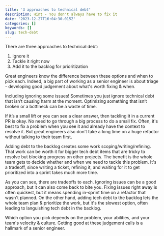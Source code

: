 ```yaml
---
title: '3 approaches to technical debt'
description: Hint - You don't always have to fix it
date: '2023-12-27T16:04:30.015Z'
categories: []
keywords: []
slug: tech-debt
---
```


There are three approaches to technical debt:

1. Ignore it
2. Tackle it right now
3. Add it to the backlog for prioritization

Great engineers know the difference between these options and when to pick each. Indeed, a big part of working as a senior engineer is about triage - developing good judgement about what's worth fixing & when.

Including ignoring some issues! Sometimes you just ignore technical debt that isn’t causing harm at the moment. Optimizing something that isn’t broken or a bottlneck can be a waste of time.

If it’s a small lift or you can see a clear answer, then tackling it in a current PR is okay. No need to go through a big process to do a small fix. Often, it's best to fix a problem when you see it and already have the context to resolve it. But great engineers also don't take a long time on a huge refactor without talking to their team first.

Adding debt to the backlog creates some work scoping/writing/refining. That work can be worth it for bigger tech debt items that are tricky to resolve but blocking progress on other projects. The benefit is the whole team gets to decide whether and when we need to tackle this problem. It's a tradeoff, since writing a ticket, refining it, and waiting for it to get prioritized into a sprint takes much more time.

As you can see, there are tradeoffs to each. Ignoring issues can be a good approach, but it can also come back to bite you. Fixing issues right away is often quickest, but it means spending in-sprint time on a refactor that wasn't planned. On the other hand, adding tech debt to the backlog lets the whole team plan & prioritize the work, but it's the slowest option, often leading to languishing tech debt in the backlog.

Which option you pick depends on the problem, your abilities, and your team's velocity & culture. Getting good at these judgement calls is a hallmark of a senior engineer.
